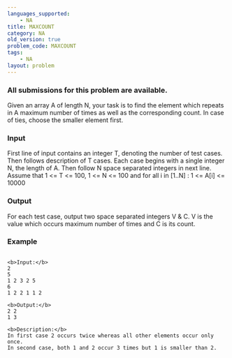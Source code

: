 ```yaml
---
languages_supported:
    - NA
title: MAXCOUNT
category: NA
old_version: true
problem_code: MAXCOUNT
tags:
    - NA
layout: problem
---
```

###  All submissions for this problem are available. 

Given an array A of length N, your task is to find the element which repeats in A maximum number of times as well as the corresponding count. In case of ties, choose the smaller element first.

### Input

First line of input contains an integer T, denoting the number of test cases. Then follows description of T cases. Each case begins with a single integer N, the length of A. Then follow N space separated integers in next line. Assume that 1 <= T <= 100, 1 <= N <= 100 and for all i in \[1..N\] : 1 <= A\[i\] <= 10000

### Output

For each test case, output two space separated integers V & C. V is the value which occurs maximum number of times and C is its count.

### Example

```

<b>Input:</b>
2
5
1 2 3 2 5
6
1 2 2 1 1 2

<b>Output:</b>
2 2
1 3

<b>Description:</b>
In first case 2 occurs twice whereas all other elements occur only once. 
In second case, both 1 and 2 occur 3 times but 1 is smaller than 2.

```